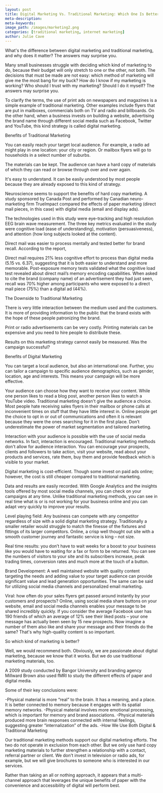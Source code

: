 ```yaml
---
layout: post
title: Digital Marketing Vs. Traditional Marketing: Which One Is Better?
meta-description:
meta-keywords:
image_path: /images/marketing2.png
categories: [traditional marketing, internet marketing]
author: Julie Cave
---
```


What's the difference between digital marketing and traditional marketing, and why does it matter? The answers may surprise you.

Many small businesses struggle with deciding which kind of marketing to do, because their budget will only stretch to one or the other, not both. The decisions that must be made are not easy: which method of marketing will give me the most bang for my buck? How do I know if my marketing is working? Who should I trust with my marketing? Should I do it myself? The answers may surprise you.

To clarify the terms, the use of print ads on newspapers and magazines is a simple example of traditional marketing. Other examples include flyers that are put in mailboxes, commercials both on TV and radio and billboards. On the other hand, when a business invests on building a website, advertising the brand name through different social media such as Facebook, Twitter and YouTube, this kind strategy is called digital marketing.

Benefits of Traditional Marketing

You can easily reach your target local audience. For example, a radio ad might play in one location: your city or region. Or mailbox flyers will go to households in a select number of suburbs.

The materials can be kept. The audience can have a hard copy of materials of which they can read or browse through over and over again.

It's easy to understand. It can be easily understood by most people because they are already exposed to this kind of strategy.

Neuroscience seems to support the benefits of hard copy marketing. A study sponsored by Canada Post and performed by Canadian neuro-marketing firm TrueImpact compared the effects of paper marketing (direct mail pieces, in this case) with digital media (email and display ads).

The technologies used in this study were eye-tracking and high resolution EEG brain wave measurement. The three key metrics evaluated in the study were cognitive load (ease of understanding), motivation (persuasiveness), and attention (how long subjects looked at the content).

Direct mail was easier to process mentally and tested better for brand recall.  According to the report,

Direct mail requires 21% less cognitive effort to process than digital media (5.15 vs. 6.37), suggesting that it is both easier to understand and more memorable. Post-exposure memory tests validated what the cognitive load test revealed about direct mail’s memory encoding capabilities. When asked to cite the brand (company name) of an advertisement they had just seen, recall was 70% higher among participants who were exposed to a direct mail piece (75%) than a digital ad (44%).

The Downside to Traditional Marketing

There is very little interaction between the medium used and the customers. It is more of providing information to the public that the brand exists with the hope of these people patronizing the brand.

Print or radio advertisements can be very costly. Printing materials can be expensive and you need to hire people to distribute these.

Results on this marketing strategy cannot easily be measured. Was the campaign successful?

Benefits of Digital Marketing

You can target a local audience, but also an international one. Further, you can tailor a campaign to specific audience demographics, such as gender, location, age and interests. This means your campaign will be more effective.

Your audience can choose how they want to receive your content. While one person likes to read a blog post, another person likes to watch a YouTube video. Traditional marketing doesn't give the audience a choice. Most people hate receiving sales flyers in their mailbox or phone calls at inconvenient times on stuff that they have little interest in.  Online people get the choice to opt in or out of communications and often it is relevant because they were the ones searching for it in the first place.  Don’t underestimate the power of market segmentation and tailored marketing.

Interaction with your audience is possible with the use of social media networks. In fact, interaction is encouraged. Traditional marketing methods don't allow for audience interaction. You can encourage your prospects, clients and followers to take action, visit your website, read about your products and services, rate them, buy them and provide feedback which is visible to your market.

Digital marketing is cost-efficient. Though some invest on paid ads online; however, the cost is still cheaper compared to traditional marketing.

Data and results are easily recorded. With Google Analytics and the insights tools offered by most social media channels, you can check on your campaigns at any time. Unlike traditional marketing methods, you can see in real time what is or is not working for your business online and you can adapt very quickly to improve your results.

Level playing field:  Any business can compete with any competitor regardless of size with a solid digital marketing strategy.  Traditionally a smaller retailer would struggle to match the finesse of the fixtures and fittings of its larger competitors.  Online, a crisp well thought out site with a smooth customer journey and fantastic service is king – not size.

Real time results: you don’t have to wait weeks for a boost to your business like you would have to waiting for a fax or form to be returned.  You can see the numbers of visitors to your site and its subscribers increase, peak trading times, conversion rates and much more at the touch of a button.

Brand Development: A well maintained website with quality content targeting the needs and adding value to your target audience can provide significant value and lead generation opportunities.  The same can be said for utilizing social media channels and personalized email marketing.

Viral: how often do your sales flyers get passed around instantly by your customers and prospects?  Online, using social media share buttons on your website, email and social media channels enables your message to be shared incredibly quickly.  If you consider the average Facebook user has 190 friends of which an average of 12% see their liked posts – your one message has actually been seen by 15 new prospects. Now imagine a number of them also like and share your message and their friends do the same?  That's why high-quality content is so important.

So which kind of marketing is better?

Well, we would recommend both. Obviously, we are passionate about digital marketing, because we know that it works. But we do use traditional marketing materials, too.

A 2009 study conducted by Bangor University and branding agency Millward Brown also used fMRI to study the different effects of paper and digital media.

Some of their key conclusions were:

-Physical material is more “real” to the brain.  It has a meaning, and a place. It is better connected to memory because it engages with its spatial memory networks.
-Physical material involves more emotional processing, which is important for memory and brand associations.
-Physical materials produced more brain responses connected with internal feelings, suggesting greater “internalization” of the ads.
-How We Use Both Digital & Traditional Marketing

Our traditional marketing methods support our digital marketing efforts. The two do not operate in exclusion from each other. But we only use hard copy marketing materials to further strengthen a relationship with a contact, referral partner or client. We don't invest in television or radio ads, for example, but we will give brochures to someone who is interested in our services.

Rather than taking an all or nothing approach, it appears that a multi-channel approach that leverages the unique benefits of paper with the convenience and accessibility of digital will perform best.
